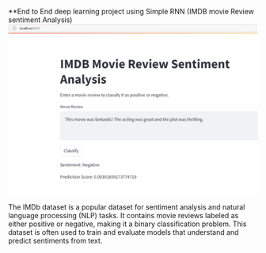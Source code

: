 **End to End deep learning project using Simple RNN (IMDB movie Review sentiment Analysis)
![image alt](https://github.com/nilwagh8800/End-to-End-deep-learning-project-using-Simple-RNN-/blob/89808acb919ec2da30b2a96f729ad6ce840c3ce8/Screenshot%202024-12-27%20010546.png)

The IMDb dataset is a popular dataset for sentiment analysis and natural language processing (NLP) tasks. It contains movie reviews labeled as either positive or negative, making it a binary classification problem. This dataset is often used to train and evaluate models that understand and predict sentiments from text.
